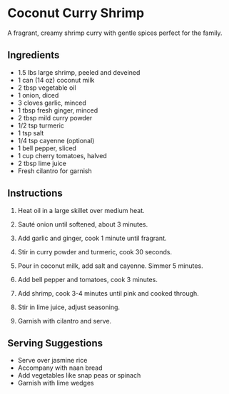 # Coconut Curry Shrimp

A fragrant, creamy shrimp curry with gentle spices perfect for the family.

## Ingredients

- 1.5 lbs large shrimp, peeled and deveined
- 1 can (14 oz) coconut milk
- 2 tbsp vegetable oil
- 1 onion, diced
- 3 cloves garlic, minced
- 1 tbsp fresh ginger, minced
- 2 tbsp mild curry powder
- 1/2 tsp turmeric
- 1 tsp salt
- 1/4 tsp cayenne (optional)
- 1 bell pepper, sliced
- 1 cup cherry tomatoes, halved
- 2 tbsp lime juice
- Fresh cilantro for garnish

## Instructions

1. Heat oil in a large skillet over medium heat.

2. Sauté onion until softened, about 3 minutes.

3. Add garlic and ginger, cook 1 minute until fragrant.

4. Stir in curry powder and turmeric, cook 30 seconds.

5. Pour in coconut milk, add salt and cayenne. Simmer 5 minutes.

6. Add bell pepper and tomatoes, cook 3 minutes.

7. Add shrimp, cook 3-4 minutes until pink and cooked through.

8. Stir in lime juice, adjust seasoning.

9. Garnish with cilantro and serve.

## Serving Suggestions

- Serve over jasmine rice
- Accompany with naan bread
- Add vegetables like snap peas or spinach
- Garnish with lime wedges